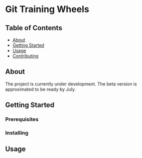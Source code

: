 # Git Training Wheels

## Table of Contents

+ [About](#about)
+ [Getting Started](#getting_started)
+ [Usage](#usage)
+ [Contributing](./CONTRIBUTING.md)

## About <a name = "about"></a>

<!-- Write about 1-2 paragraphs describing the purpose of your project. -->
The project is currently under development. The beta version is approximated to be ready by July.

## Getting Started <a name = "getting_started"></a>

<!-- These instructions will get you a copy of the project up and running on your local machine for development and testing purposes. See [deployment](#deployment) for notes on how to deploy the project on a live system. -->

### Prerequisites

<!-- What things you need to install the software and how to install them. -->

### Installing

<!-- A step by step series of examples that tell you how to get a development env running.

Say what the step will be

And repeat

End with an example of getting some data out of the system or using it for a little demo. -->

## Usage <a name = "usage"></a>

<!-- Add notes about how to use the system. -->
